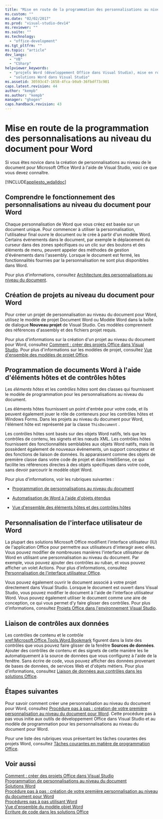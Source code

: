 ```yaml
---
title: "Mise en route de la programmation des personnalisations au niveau du document pour Word | Microsoft Docs"
ms.custom: ""
ms.date: "02/02/2017"
ms.prod: "visual-studio-dev14"
ms.reviewer: ""
ms.suite: ""
ms.technology: 
  - "office-development"
ms.tgt_pltfrm: ""
ms.topic: "article"
dev_langs: 
  - "VB"
  - "CSharp"
helpviewer_keywords: 
  - "projets Word (développement Office dans Visual Studio), mise en route"
  - "solutions Word dans Visual Studio"
ms.assetid: 30593c47-1658-4fca-b9a9-36fbdf73c901
caps.latest.revision: 44
author: "kempb"
ms.author: "kempb"
manager: "ghogen"
caps.handback.revision: 43
---
```

# Mise en route de la programmation des personnalisations au niveau du document pour Word
  Si vous êtes novice dans la création de personnalisations au niveau de le document pour Microsoft Office Word à l'aide de Visual Studio, voici ce que vous devez connaître.  
  
 [!INCLUDE[appliesto_wdalldoc](../vsto/includes/appliesto-wdalldoc-md.md)]  
  
## Comprendre le fonctionnement des personnalisations au niveau du document pour Word  
 Chaque personnalisation de Word que vous créez est basée sur un document unique.  Pour commencer à utiliser la personnalisation, l'utilisateur final ouvre le document ou le crée à partir d'un modèle Word.  Certains événements dans le document, par exemple le déplacement du curseur dans des zones spécifiques ou un clic sur des boutons et des éléments de menu, peuvent appeler des méthodes de gestion d'événements dans l'assembly.  Lorsque le document est fermé, les fonctionnalités fournies par la personnalisation ne sont plus disponibles dans Word.  
  
 Pour plus d’informations, consultez [Architecture des personnalisations au niveau du document](../vsto/architecture-of-document-level-customizations.md).  
  
## Création de projets au niveau du document pour Word  
 Pour créer un projet de personnalisation au niveau du document pour Word, utilisez le modèle de projet Document Word ou Modèle Word dans la boîte de dialogue **Nouveau projet** de Visual Studio.  Ces modèles comprennent des références d'assembly et des fichiers projet requis.  
  
 Pour plus d'informations sur la création d'un projet au niveau du document pour Word, consultez [Comment : créer des projets Office dans Visual Studio](../vsto/how-to-create-office-projects-in-visual-studio.md).  Pour plus d'informations sur les modèles de projet, consultez [Vue d'ensemble des modèles de projet Office](../vsto/office-project-templates-overview.md).  
  
## Programmation de documents Word à l'aide d'éléments hôtes et de contrôles hôtes  
 Les *éléments hôtes* et les *contrôles hôtes* sont des classes qui fournissent le modèle de programmation pour les personnalisations au niveau du document.  
  
 Les éléments hôtes fournissent un point d'entrée pour votre code, et ils peuvent également jouer le rôle de conteneurs pour les contrôles hôtes et Windows Forms.  Dans les projets au niveau du document pour Word, l'élément hôte est représenté par la classe `ThisDocument` .  
  
 Les contrôles hôtes sont basés sur des objets Word natifs, tels que les contrôles de contenu, les signets et les nœuds XML.  Les contrôles hôtes fournissent des fonctionnalités semblables aux objets Word natifs, mais ils possèdent également de nouveaux événements, un support concepteur et des fonctions de liaison de données.  Ils apparaissent comme des objets de première classe dans votre code de projet et dans IntelliSense, ce qui facilite les références directes à des objets spécifiques dans votre code, sans devoir parcourir le modèle objet Word.  
  
 Pour plus d’informations, voir les rubriques suivantes :  
  
-   [Programmation de personnalisations au niveau du document](../vsto/programming-document-level-customizations.md)  
  
-   [Automatisation de Word à l'aide d'objets étendus](../vsto/automating-word-by-using-extended-objects.md)  
  
-   [Vue d'ensemble des éléments hôtes et des contrôles hôtes](../vsto/host-items-and-host-controls-overview.md)  
  
## Personnalisation de l'interface utilisateur de Word  
 La plupart des solutions Microsoft Office modifient l'interface utilisateur \(IU\) de l'application Office pour permettre aux utilisateurs d'interagir avec elles.  Vous pouvez modifier de nombreuses manières l'interface utilisateur de Word en utilisant une personnalisation au niveau du document.  Par exemple, vous pouvez ajouter des contrôles au ruban, et vous pouvez afficher un volet Actions.  Pour plus d’informations, consultez [Personnalisation de l'interface utilisateur Office](../vsto/office-ui-customization.md).  
  
 Vous pouvez également ouvrir le document associé à votre projet directement dans Visual Studio.  Lorsque le document est ouvert dans Visual Studio, vous pouvez modifier le document à l'aide de l'interface utilisateur Word.  Vous pouvez également utiliser le document comme une aire de conception, ce qui vous permet d'y faire glisser des contrôles.  Pour plus d’informations, consultez [Projets Office dans l'environnement Visual Studio](../vsto/office-projects-in-the-visual-studio-environment.md).  
  
## Liaison de contrôles aux données  
 Les contrôles de contenu et le contrôle <xref:Microsoft.Office.Tools.Word.Bookmark> figurent dans la liste des contrôles que vous pouvez faire glisser de la fenêtre **Sources de données**.  Ajouter des contrôles de contenu et des signets de cette manière les lie automatiquement à la source de données que vous configurez à l'aide de la fenêtre.  Sans écrire de code, vous pouvez afficher des données provenant de bases de données, de services Web et d'objets métiers.  Pour plus d’informations, consultez [Liaison de données aux contrôles dans les solutions Office](../vsto/binding-data-to-controls-in-office-solutions.md).  
  
## Étapes suivantes  
 Pour savoir comment créer une personnalisation au niveau du document pour Word, consultez [Procédure pas à pas : création de votre première personnalisation au niveau du document pour Word](../vsto/walkthrough-creating-your-first-document-level-customization-for-word.md).  Cette procédure pas à pas vous initie aux outils de développement Office dans Visual Studio et au modèle de programmation pour les personnalisations au niveau du document pour Word.  
  
 Pour une liste des rubriques vous présentant les tâches courantes des projets Word, consultez [Tâches courantes en matière de programmation Office](../vsto/common-tasks-in-office-programming.md).  
  
## Voir aussi  
 [Comment : créer des projets Office dans Visual Studio](../vsto/how-to-create-office-projects-in-visual-studio.md)   
 [Programmation de personnalisations au niveau du document](../vsto/programming-document-level-customizations.md)   
 [Solutions Word](../vsto/word-solutions.md)   
 [Procédure pas à pas : création de votre première personnalisation au niveau du document pour Word](../vsto/walkthrough-creating-your-first-document-level-customization-for-word.md)   
 [Procédures pas à pas utilisant Word](../vsto/walkthroughs-using-word.md)   
 [Vue d'ensemble du modèle objet Word](../vsto/word-object-model-overview.md)   
 [Écriture de code dans les solutions Office](../vsto/writing-code-in-office-solutions.md)  
  
  